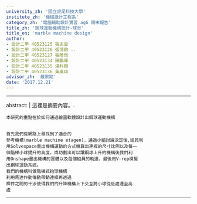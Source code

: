```yaml
---
university_zh: '國立虎尾科技大學'
institute_zh: '機械設計工程系'
category_zh: '電腦輔助設計實習 ag6 期末報告'
title_zh: '鋼球運動機構設計-球哥'
title_en: 'marble machine design'
author:
- 設計二甲 40523125 張志雲
- 設計二甲 40523126 張博鈞 ..
- 設計二甲 40523127 張皓然
- 設計二甲 40523134 陳鵬暉
- 設計二甲 40523135 湯科爾
- 設計二甲 40523136 黃胤瑋
advisor_zh: '嚴家銘'
date: '2017.12.21'
---
```


---
abstract: |
    這裡是摘要內容。.
    

    
    本研究的重點在於如何通過繪圖軟體設計出鋼球運動機構
    
    
    首先我們從網路上尋找到了適合的
    參考機構(marble machine etagen)，通過小組討論決定後,組員利
    用Solvespace畫出機構運動的方式機算出連桿的尺寸比例以及每一
    個階梯小球提升的高度，成功劃出可以讓鋼球上升的機構後我們利
    用Onshape畫出機構的實體以及每個組員的軌道，最後用V-rep模擬
    出鋼球運動系統。
    我們的機構叫做階梯式抬球機構
    利用馬達作動傳動帶動連桿再透過
    桿件之間的干涉使得我們的升降機構上下交互將小球從低處運至高
    處
---


